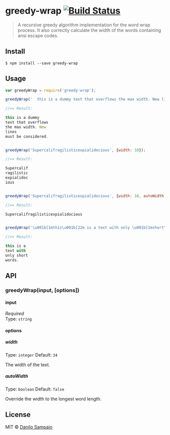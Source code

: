 # greedy-wrap [![Build Status](https://travis-ci.org/danilosampaio/greedy-wrap.svg?branch=master)](https://travis-ci.org/danilosampaio/greedy-wrap)

> A recursive greedy algorithm implementation for the word wrap process.
> It also correctly calculate the width of the words containing ansi escape codes.


## Install

```
$ npm install --save greedy-wrap
```


## Usage

```js
var greedyWrap = require('greedy-wrap');

greedyWrap('  this is a dummy text that overflows the max width. New lines \nmust be considered.', {width: 20});

//=> Result:

this is a dummy 
text that overflows 
the max width. New 
lines 
must be considered.


greedyWrap('Supercalifragilisticexpialidocious', {width: 10});

//=> Result:

Supercalif
ragilistic
expialidoc
ious


greedyWrap('Supercalifragilisticexpialidocious', {width: 10, autoWidth: true});

//=> Result:

Supercalifragilisticexpialidocious


greedyWrap('\u001b[1mthis\u001b[22m is a text with only \u001b[1mshort\u001b[22m words.', {width: 10})

//=> Result:

this is a 
text with 
only short
words.
```


## API

### greedyWrap(input, [options])

#### input

*Required*  
Type: `string`


#### options

##### width

Type: `integer`
Default: `34`

The width of the text.


##### autoWidth

Type: `boolean`
Default: `false`

Override the width to the longest word length.

## License

MIT © [Danilo Sampaio](http://github.org/danilosampaio)
